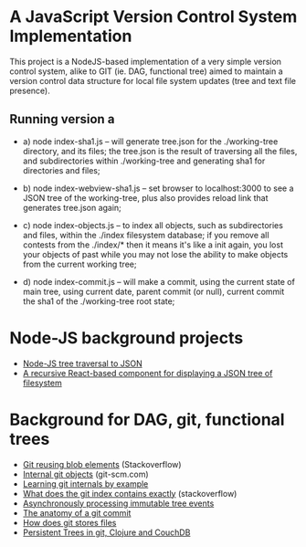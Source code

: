 # A JavaScript Version Control System Implementation  

This project is a NodeJS-based implementation of a very simple version control system, alike to GIT (ie. DAG, functional tree) aimed to maintain a version control data structure for local file system updates (tree and text file presence).

## Running version a

* a) node index-sha1.js – will generate tree.json for the ./working-tree directory, and its files; the tree.json is the result of traversing all the files, and subdirectories within ./working-tree and generating sha1 for directories and files;

* b) node index-webview-sha1.js – set browser to localhost:3000 to see a JSON tree of the working-tree, plus also provides reload link that generates tree.json again;

* c) node index-objects.js – to index all objects, such as subdirectories and files, within the ./index filesystem database; if you remove all contests from the ./index/* then it means it's like a init again, you lost your objects of past while you may not lose the ability to make objects from the current working tree;

* d) node index-commit.js – will make a commit, using the current state of main tree, using current date, parent commit (or null), current commit the sha1 of the ./working-tree root state; 

# Node-JS background projects

* [Node-JS tree traversal to JSON](https://github.com/taboca/directory-to-json)
* [A recursive React-based component for displaying a JSON tree of filesystem](https://github.com/taboca/tree-folder-react)

# Background for DAG, git, functional trees

* [Git reusing blob elements](http://stackoverflow.com/questions/25884901/does-git-reuse-blobs) (Stackoverflow)
* [Internal git objects](https://git-scm.com/book/en/v2/Git-Internals-Git-Objects) (git-scm.com)
* [Learning git internals by example](http://teohm.com/blog/learning-git-internals-by-example)
* [What does the git index contains exactly](http://stackoverflow.com/questions/4084921/what-does-the-git-index-contain-exactly) (stackoverflow)
* [Asynchronously processing immutable tree events](http://www.slidequest.com/Taboca/rg78q)
* [The anatomy of a git commit](http://blog.thoughtram.io/git/2014/11/18/the-anatomy-of-a-git-commit.html#hashes-over-hashes)
* [How does git stores files](http://stackoverflow.com/questions/8198105/how-does-git-store-files)
* [Persistent Trees in git, Clojure and CouchDB](http://eclipsesource.com/blogs/2009/12/13/persistent-trees-in-git-clojure-and-couchdb-data-structure-convergence)
